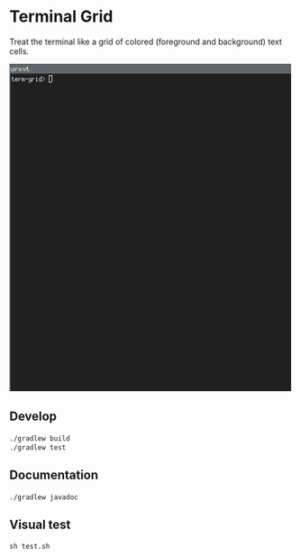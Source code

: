 Terminal Grid
=============


Treat the terminal like a grid of colored (foreground and background) text cells.

![Example](termgrid.gif)

Develop
-------

    ./gradlew build
    ./gradlew test


Documentation
-------------

    ./gradlew javadoc


Visual test
-----------

    sh test.sh
